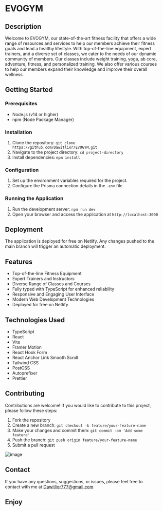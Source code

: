 # EVOGYM


## Description

Welcome to EVOGYM, our state-of-the-art fitness facility that offers a wide range of resources and services to help our members achieve their fitness goals and lead a healthy lifestyle. With top-of-the-line equipment, expert trainers, and a diverse set of classes, we cater to the needs of our dynamic community of members. Our classes include weight training, yoga, ab core, adventure, fitness, and personalized training. We also offer various courses to help our members expand their knowledge and improve their overall wellness.




## Getting Started

### Prerequisites

- Node.js (v14 or higher)
- npm (Node Package Manager)

### Installation

1. Clone the repository: `git clone https://github.com/Dawitlior/EVOGYM.git`
2. Navigate to the project directory: `cd project-directory`
3. Install dependencies: `npm install`

### Configuration

1. Set up the environment variables required for the project.
2. Configure the Prisma connection details in the `.env` file.


### Running the Application

1. Run the development server: `npm run dev`
2. Open your browser and access the application at `http://localhost:3000`


## Deployment

The application is deployed for free on Netlify. Any changes pushed to the main branch will trigger an automatic deployment.

## Features

- Top-of-the-line Fitness Equipment
- Expert Trainers and Instructors
- Diverse Range of Classes and Courses
- Fully typed with TypeScript for enhanced reliability
-  Responsive and Engaging User Interface
-  Modern Web Development Technologies
- Deployed for free on Netlify

## Technologies Used

- TypeScript
- React
- Vite
- Framer Motion
- React Hook Form
- React Anchor Link Smooth Scroll
- Tailwind CSS
- PostCSS
- Autoprefixer
- Prettier


## Contributing

Contributions are welcome! If you would like to contribute to this project, please follow these steps:

1. Fork the repository
2. Create a new branch: `git checkout -b feature/your-feature-name`
3. Make your changes and commit them: `git commit -am 'Add some feature'`
4. Push the branch: `git push origin feature/your-feature-name`
5. Submit a pull request


![image](https://github.com/Dawitlior/EVOGYM/assets/102303153/b5937bfb-5b06-4e72-ba18-798eae5f4f93)


## Contact

If you have any questions, suggestions, or issues, please feel free to contact with me at Dawitlior777@gmail.com

## Enjoy





